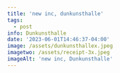```yaml
---
title: 'new inc, dunkunsthalle'
tags:
  - post
info: Dunkunsthalle
date: '2023-06-01T14:46:37-04:00'
image: /assets/dunkunsthallex.jpeg
imagetwo: /assets/receipt-3x.jpeg
imageAlt: 'new inc, Dunkunsthalle'
---
```


